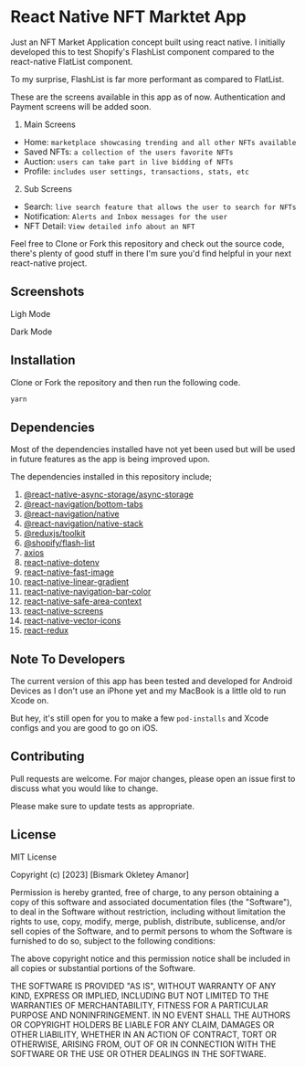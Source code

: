 # React Native NFT Marktet App

Just an NFT Market Application concept built using react native. I initially developed this to test Shopify's FlashList component compared to the react-native FlatList component.

To my surprise, FlashList is far more performant as compared to FlatList.

These are the screens available in this app as of now. Authentication and Payment screens will be added soon.

1. Main Screens

- Home: `marketplace showcasing trending and all other NFTs available`
- Saved NFTs: `a collection of the users favorite NFTs`
- Auction: `users can take part in live bidding of NFTs`
- Profile: `includes user settings, transactions, stats, etc`

2. Sub Screens

- Search: `live search feature that allows the user to search for NFTs`
- Notification: `Alerts and Inbox messages for the user`
- NFT Detail: `View detailed info about an NFT`

Feel free to Clone or Fork this repository and check out the source code, there's plenty of good stuff in there I'm sure you'd find helpful in your next react-native project.

## Screenshots

Ligh Mode

Dark Mode

## Installation

Clone or Fork the repository and then run the following code.

```bash
yarn
```

## Dependencies

Most of the dependencies installed have not yet been used but will be used in future features as the app is being improved upon.

The dependencies installed in this repository include;

1. [@react-native-async-storage/async-storage](https://react-native-async-storage.github.io/async-storage/docs/install/)
2. [@react-navigation/bottom-tabs](https://reactnavigation.org/docs/bottom-tab-navigator/)
3. [@react-navigation/native](https://reactnavigation.org/docs/getting-started)
4. [@react-navigation/native-stack](https://reactnavigation.org/docs/hello-react-navigation)
5. [@reduxjs/toolkit](https://redux-toolkit.js.org/)
6. [@shopify/flash-list](https://shopify.github.io/flash-list/docs/)
7. [axios](https://axios-http.com/docs/intro)
8. [react-native-dotenv](https://github.com/goatandsheep/react-native-dotenv)
9. [react-native-fast-image](https://github.com/DylanVann/react-native-fast-image/issues)
10. [react-native-linear-gradient](https://github.com/react-native-linear-gradient/react-native-linear-gradient)
11. [react-native-navigation-bar-color](https://github.com/thebylito/react-native-navigation-bar-color)
12. [react-native-safe-area-context](https://github.com/th3rdwave/react-native-safe-area-context)
13. [react-native-screens](https://github.com/software-mansion/react-native-screens)
14. [react-native-vector-icons](https://github.com/oblador/react-native-vector-icons)
15. [react-redux](https://react-redux.js.org/introduction/getting-started)

## Note To Developers

The current version of this app has been tested and developed for Android Devices as I don't use an iPhone yet and my MacBook is a little old to run Xcode on.

But hey, it's still open for you to make a few `pod-installs` and Xcode configs and you are good to go on iOS.

## Contributing

Pull requests are welcome. For major changes, please open an issue first
to discuss what you would like to change.

Please make sure to update tests as appropriate.

## License

MIT License

Copyright (c) [2023] [Bismark Okletey Amanor]

Permission is hereby granted, free of charge, to any person obtaining a copy
of this software and associated documentation files (the "Software"), to deal
in the Software without restriction, including without limitation the rights
to use, copy, modify, merge, publish, distribute, sublicense, and/or sell
copies of the Software, and to permit persons to whom the Software is
furnished to do so, subject to the following conditions:

The above copyright notice and this permission notice shall be included in all
copies or substantial portions of the Software.

THE SOFTWARE IS PROVIDED "AS IS", WITHOUT WARRANTY OF ANY KIND, EXPRESS OR
IMPLIED, INCLUDING BUT NOT LIMITED TO THE WARRANTIES OF MERCHANTABILITY,
FITNESS FOR A PARTICULAR PURPOSE AND NONINFRINGEMENT. IN NO EVENT SHALL THE
AUTHORS OR COPYRIGHT HOLDERS BE LIABLE FOR ANY CLAIM, DAMAGES OR OTHER
LIABILITY, WHETHER IN AN ACTION OF CONTRACT, TORT OR OTHERWISE, ARISING FROM,
OUT OF OR IN CONNECTION WITH THE SOFTWARE OR THE USE OR OTHER DEALINGS IN THE
SOFTWARE.
